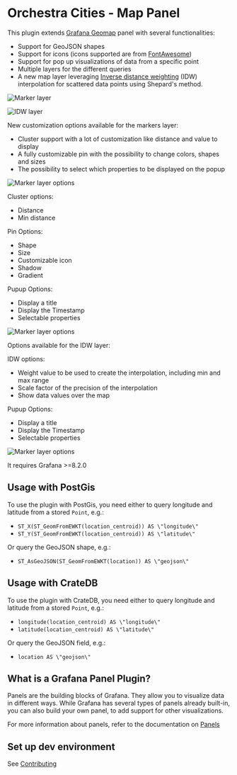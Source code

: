 # Orchestra Cities - Map Panel
This plugin extends [Grafana Geomap](https://grafana.com/docs/grafana/latest/visualizations/geomap/)
panel with several functionalities:

* Support for GeoJSON shapes
* Support for icons (icons supported are from [FontAwesome](https://fontawesome.com/))
* Support for pop up visualizations of data from a specific point
* Multiple layers for the different queries
* A new map layer leveraging [Inverse distance weighting](https://en.wikipedia.org/wiki/Inverse_distance_weighting)
  (IDW) interpolation for scattered data points using Shepard's method.

![Marker layer](https://github.com/orchestracities/grafana-map-plugin/raw/master/example.png)

![IDW layer](https://github.com/orchestracities/grafana-map-plugin/raw/master/example4.png)


New customization options available for the markers layer:

* Cluster support with a lot of customization like distance and value to display
* A fully customizable pin with the possibility to change colors, shapes and sizes
* The possibility to select which properties to be displayed on the popup

![Marker layer options](https://github.com/orchestracities/grafana-map-plugin/raw/master/example2.png)

Cluster options:

* Distance
* Min distance

Pin Options:

* Shape
* Size
* Customizable icon
* Shadow
* Gradient

Pupup Options:

* Display a title
* Display the Timestamp
* Selectable properties

![Marker layer options](https://github.com/orchestracities/grafana-map-plugin/raw/master/example3.png)

Options available for the IDW layer:

IDW options:

* Weight value to be used to create the interpolation,
  including min and max range
* Scale factor of the precision of the interpolation
* Show data values over the map

Pupup Options:

* Display a title
* Display the Timestamp
* Selectable properties


![Marker layer options](https://github.com/orchestracities/grafana-map-plugin/raw/master/example5.png)

It requires Grafana >=8.2.0

## Usage with PostGis

To use the plugin with PostGis, you need either to query longitude and latitude from a stored `Point`, e.g.:
* `ST_X(ST_GeomFromEWKT(location_centroid)) AS \"longitude\"`
* `ST_Y(ST_GeomFromEWKT(location_centroid)) AS \"latitude\"`

Or query the GeoJSON shape, e.g.:
* `ST_AsGeoJSON(ST_GeomFromEWKT(location)) AS \"geojson\"`

## Usage with CrateDB

To use the plugin with CrateDB, you need either to query longitude and latitude from a stored `Point`, e.g.:
* `longitude(location_centroid) AS \"longitude\"`
* `latitude(location_centroid) AS \"latitude\"`

Or query the GeoJSON field, e.g.:
* `location AS \"geojson\"`

## What is a Grafana Panel Plugin?

Panels are the building blocks of Grafana. They allow you to visualize data in different ways. While Grafana has several types of panels already built-in, you can also build your own panel, to add support for other visualizations.

For more information about panels, refer to the documentation on [Panels](https://grafana.com/docs/grafana/latest/features/panels/panels/)

## Set up dev environment

See [Contributing](https://github.com/orchestracities/grafana-map-plugin/blob/master/CONTRIBUTING.md)
